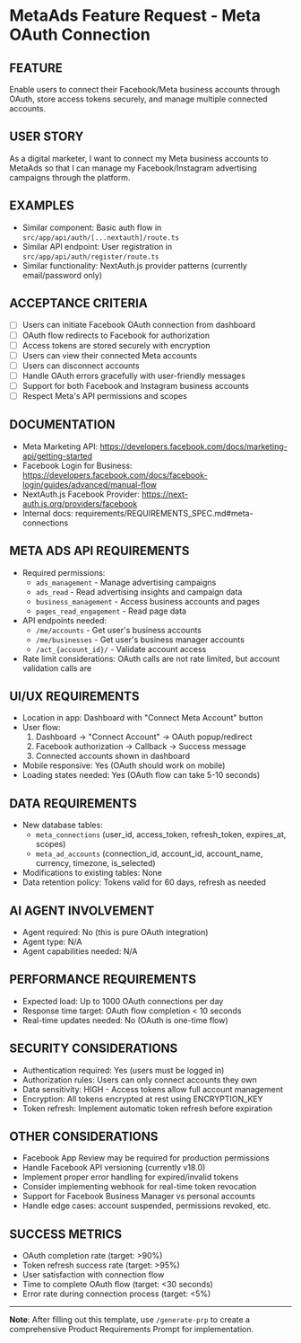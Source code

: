 # MetaAds Feature Request - Meta OAuth Connection

## FEATURE
Enable users to connect their Facebook/Meta business accounts through OAuth, store access tokens securely, and manage multiple connected accounts.

## USER STORY
As a digital marketer, I want to connect my Meta business accounts to MetaAds so that I can manage my Facebook/Instagram advertising campaigns through the platform.

## EXAMPLES
- Similar component: Basic auth flow in `src/app/api/auth/[...nextauth]/route.ts`
- Similar API endpoint: User registration in `src/app/api/auth/register/route.ts`
- Similar functionality: NextAuth.js provider patterns (currently email/password only)

## ACCEPTANCE CRITERIA
- [ ] Users can initiate Facebook OAuth connection from dashboard
- [ ] OAuth flow redirects to Facebook for authorization
- [ ] Access tokens are stored securely with encryption
- [ ] Users can view their connected Meta accounts
- [ ] Users can disconnect accounts
- [ ] Handle OAuth errors gracefully with user-friendly messages
- [ ] Support for both Facebook and Instagram business accounts
- [ ] Respect Meta's API permissions and scopes

## DOCUMENTATION
- Meta Marketing API: https://developers.facebook.com/docs/marketing-api/getting-started
- Facebook Login for Business: https://developers.facebook.com/docs/facebook-login/guides/advanced/manual-flow
- NextAuth.js Facebook Provider: https://next-auth.js.org/providers/facebook
- Internal docs: requirements/REQUIREMENTS_SPEC.md#meta-connections

## META ADS API REQUIREMENTS
- Required permissions: 
  - `ads_management` - Manage advertising campaigns
  - `ads_read` - Read advertising insights and campaign data  
  - `business_management` - Access business accounts and pages
  - `pages_read_engagement` - Read page data
- API endpoints needed: 
  - `/me/accounts` - Get user's business accounts
  - `/me/businesses` - Get user's business manager accounts
  - `/act_{account_id}/` - Validate account access
- Rate limit considerations: OAuth calls are not rate limited, but account validation calls are

## UI/UX REQUIREMENTS
- Location in app: Dashboard with "Connect Meta Account" button
- User flow: 
  1. Dashboard → "Connect Account" → OAuth popup/redirect
  2. Facebook authorization → Callback → Success message
  3. Connected accounts shown in dashboard
- Mobile responsive: Yes (OAuth should work on mobile)
- Loading states needed: Yes (OAuth flow can take 5-10 seconds)

## DATA REQUIREMENTS
- New database tables: 
  - `meta_connections` (user_id, access_token, refresh_token, expires_at, scopes)
  - `meta_ad_accounts` (connection_id, account_id, account_name, currency, timezone, is_selected)
- Modifications to existing tables: None
- Data retention policy: Tokens valid for 60 days, refresh as needed

## AI AGENT INVOLVEMENT
- Agent required: No (this is pure OAuth integration)
- Agent type: N/A
- Agent capabilities needed: N/A

## PERFORMANCE REQUIREMENTS
- Expected load: Up to 1000 OAuth connections per day
- Response time target: OAuth flow completion < 10 seconds
- Real-time updates needed: No (OAuth is one-time flow)

## SECURITY CONSIDERATIONS
- Authentication required: Yes (users must be logged in)
- Authorization rules: Users can only connect accounts they own
- Data sensitivity: HIGH - Access tokens allow full account management
- Encryption: All tokens encrypted at rest using ENCRYPTION_KEY
- Token refresh: Implement automatic token refresh before expiration

## OTHER CONSIDERATIONS
- Facebook App Review may be required for production permissions
- Handle Facebook API versioning (currently v18.0)
- Implement proper error handling for expired/invalid tokens
- Consider implementing webhook for real-time token revocation
- Support for Facebook Business Manager vs personal accounts
- Handle edge cases: account suspended, permissions revoked, etc.

## SUCCESS METRICS
- OAuth completion rate (target: >90%)
- Token refresh success rate (target: >95%) 
- User satisfaction with connection flow
- Time to complete OAuth flow (target: <30 seconds)
- Error rate during connection process (target: <5%)

---

**Note**: After filling out this template, use `/generate-prp` to create a comprehensive Product Requirements Prompt for implementation.